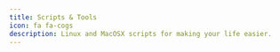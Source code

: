 ```yaml
---
title: Scripts & Tools
icon: fa fa-cogs
description: Linux and MacOSX scripts for making your life easier.
---
```

